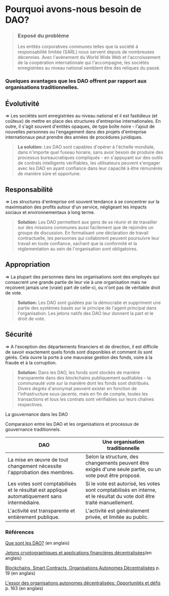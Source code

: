 # Pourquoi avons-nous besoin de DAO?

> ### Exposé du problème
>
> Les entités corporatives communes telles que la société à responsabilité limitée (SARL) nous servent depuis de nombreuses décennies. Avec l'avènement du World Wide Web et l'accroissement de la coopération internationale qui l'accompagne, les sociétés enregistrées au niveau national semblent être des reliques du passé.

### Quelques avantages que les DAO offrent par rapport aux organisations traditionnelles.

## Évolutivité

\=> Les sociétés sont enregistrées au niveau national et il est fastidieux (et coûteux) de mettre en place des structures d'entreprise internationales. En outre, il s'agit souvent d'entités opaques, de type boîte noire - l'ajout de nouvelles personnes ou l'engagement dans des projets d'entreprise internationaux peut prendre des années de procédures juridiques.

> **La solution:** Les DAO sont capables d'opérer à l'échelle mondiale, dans n'importe quel fuseau horaire, sans avoir besoin de produire des processus bureaucratiques compliqués - en s'appuyant sur des outils de contrats intelligents vérifiables, les utilisateurs peuvent s'engager avec les DAO en ayant confiance dans leur capacité à être rémunérés de manière sûre et opportune.

## Responsabilité

\=> Les structures d'entreprise ont souvent tendance à se concentrer sur la maximisation des profits autour d'un service, négligeant les impacts sociaux et environnementaux à long terme.

> **Solution:** Les DAO permettent aux gens de se réunir et de travailler sur des missions communes aussi facilement que de rejoindre un groupe de discussion. En formalisant une déclaration de travail contractuelle, les personnes qui collaborent peuvent poursuivre leur travail en toute confiance, sachant que la conformité et la réglementation au sein de l'organisation sont obligatoires.

## Appropriation

\=> La plupart des personnes dans les organisations sont des employés qui consacrent une grande partie de leur vie à une organisation mais ne reçoivent jamais une (vraie) part de celle-ci, ou n'ont pas de véritable droit de vote.

> **Solution:** Les DAO sont guidées par la démocratie et suppriment une partie des systèmes basés sur le principe de l'agent principal dans l'organisation. Les jetons natifs des DAO leur donnent la part et le droit de vote.

## Sécurité

\=> A l'exception des départements financiers et de direction, il est difficile de savoir exactement quels fonds sont disponibles et comment ils sont gérés. Cela ouvre la porte à une mauvaise gestion des fonds, voire à la fraude et à la corruption.

> **Solution:** Dans les DAO, les fonds sont stockés de manière transparente dans des blockchains publiquement auditables - la communauté vote sur la manière dont les fonds sont distribués. Divers degrés d'anonymat peuvent exister en fonction de l'infrastructure sous-jacente, mais en fin de compte, toutes les transactions et tous les contrats sont vérifiables sur leurs chaînes respectives.

La gouvernance dans les DAO

Comparaison entre les DAO et les organisations et processus de gouvernance traditionnels.

| DAO                                                                                          | Une organisation traditionnelle                                                                                         |
| -------------------------------------------------------------------------------------------- | ----------------------------------------------------------------------------------------------------------------------- |
| La mise en œuvre de tout changement nécessite l'approbation des membres.                     | Selon la structure, des changements peuvent être exigés d'une seule partie, ou un vote peut être proposé.               |
| Les votes sont comptabilisés et le résultat est appliqué automatiquement sans intermédiaire. | Si le vote est autorisé, les votes sont comptabilisés en interne, et le résultat du vote doit être traité manuellement. |
| L'activité est transparente et entièrement publique.                                         | L'activité est généralement privée, et limitée au public.                                                               |

### Références

[Que sont les DAO?](https://ethereum.org/en/dao/) (en anglais)

[Jetons cryptographiques et applications financières décentralisées](https://www.bundesbank.de/resource/blob/873132/74fc658db07569219ff74f4e4e55c36f/mL/2021-07-kryptotoken-data.pdf)(en anglais)

[Blockchains, Smart Contracts, Organisations Autonomes Dècentralisées](https://doi.org/10.4337/9781788115131.00015) p. 19 (en anglais)

[L'essor des organisations autonomes décentralisées: Opportunités et défis](https://stanford-jblp.pubpub.org/pub/rise-of-daos) p. 163 (en anglais)

#### &#x20;<a href="#more-on-daos" id="more-on-daos"></a>
